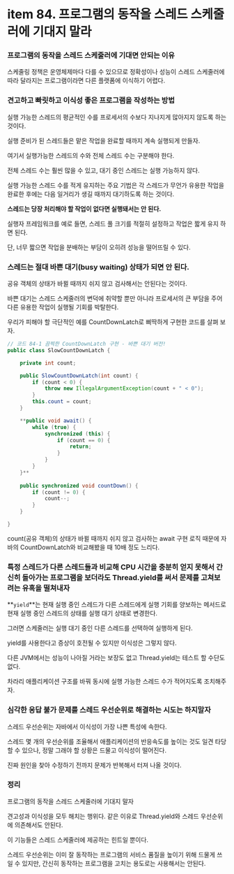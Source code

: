 # item 84. 프로그램의 동작을 스레드 스케줄러에 기대지 말라

### 프로그램의 동작을 스레드 스케줄러에 기대면 안되는 이유

스케줄링 정책은 운영체제마다 다를 수 있으므로 정확성이나 성능이 스레드 스케줄러에 따라 달라지는 프로그램이라면 다른 플랫폼에 이식하기 어렵다.

### 견고하고 빠릿하고 이식성 좋은 프로그램을 작성하는 방법

실행 가능한 스레드의 평균적인 수를 프로세서의 수보다 지나지게 많아지지 않도록 하는 것이다.

실행 준비가 된 스레드들은 맡은 작업을 완료할 때까지 계속 실행되게 만들자.

여기서 실행가능한 스레드의 수와 전체 스레드 수는 구분해야 한다.

전체 스레드 수는 훨씬 많을 수 있고, 대기 중인 스레드는 실행 가능하지 않다.

실행 가능한 스레드 수를 적게 유지하는 주요 기법은 각 스레드가 무언가 유용한 작업을 완료한 후에는 다음 일거리가 생길 때까지 대기하도록 하는 것이다.

**스레드는 당장 처리해야 할 작업이 없다면 실행돼서는 안 된다.**

실행자 프레임워크를 예로 들면, 스레드 풀 크기를 적절히 설정하고 작업은 짧게 유지 하면 된다.

단, 너무 짧으면 작업을 분배하는 부담이 오히려 성능을 떨어뜨릴 수 있다.

### 스레드는 절대 바쁜 대기(busy waiting) 상태가 되면 안 된다.

공유 객체의 상태가 바뀔 때까지 쉬지 않고 검사해서는 안된다는 것이다.

바쁜 대기는 스레드 스케줄러의 변덕에 취약할 뿐만 아니라 프로세서의 큰 부담을 주어 다른 유용한 작업이 실행될 기회를 박탈한다.

우리가 피해야 할 극단적인 예를 CountDownLatch로 삐딱하게 구현한 코드를 살펴 보자.

```java
// 코드 84-1 끔찍한 CountDownLatch 구현 - 바쁜 대기 버전!
public class SlowCountDownLatch {

    private int count;

    public SlowCountDownLatch(int count) {
        if (count < 0) {
            throw new IllegalArgumentException(count + " < 0");
        }
        this.count = count;
    }

    **public void await() {
        while (true) {
            synchronized (this) {
                if (count == 0) {
                    return;
                }
            }
        }
    }**
    
    public synchronized void countDown() {
        if (count != 0) {
            count--;
        }
    }

}
```

count(공유 객체)의 상태가 바뀔 때까지 쉬지 않고 검사하는 await 구현 로직 때문에 자바의 CountDownLatch와 비교해봤을 때 10배 정도 느리다.

### 특정 스레드가 다른 스레드들과 비교해 CPU 시간을 충분히 얻지 못해서 간신히 돌아가는 프로그램을 보더라도 **Thread.yield를 써서 문제를 고쳐보려는 유혹을 떨쳐내자**

**`yield`**는 현재 실행 중인 스레드가 다른 스레드에게 실행 기회를 양보하는 메서드로 현재 실행 중인 스레드의 상태를 실행 대기 상태로 변경한다. 

그러면 스케줄러는 실행 대기 중인 다른 스레드를 선택하여 실행하게 된다.

yield를 사용한다고 증상이 호전될 수 있지만 이식성은 그렇지 않다.

다른 JVM에서는 성능이 나아질 거라는 보장도 없고 Thread.yield는 테스트 할 수단도 없다.

차라리 애플리케이션 구조를 바꿔 동시에 실행 가능한 스레드 수가 적어지도록 조치해주자.

### 심각한 응답 불가 문제를 스레드 우선순위로 해결하는 시도는 하지말자

스레드 우선순위는 자바에서 이식성이 가장 나쁜 특성에 속한다.

스레드 몇 개의 우선순위를 조율해서 애플리케이션의 반응속도를 높이는 것도 일견 타당할 수 있으나, 정말 그래야 할 상황은 드물고 이식성이 떨어진다.

진짜 원인을 찾아 수정하기 전까지 문제가 반복해서 터져 나올 것이다.

### 정리

프로그램의 동작을 스레드 스케줄러에 기대지 말자

견고성과 이식성을 모두 해치는 행위다. 같은 이유로 Thread.yield와 스레드 우선순위에 의존해서도 안된다.

이 기능들은 스레드 스케줄러에 제공하는 힌트일 뿐이다.

스레드 우선순위는 이미 잘 동작하는 프로그램의 서비스 품질을 높이기 위해 드물게 쓰일 수 있지만, 간신히 동작하는 프로그램을 고치는 용도로는 사용해서는 안된다.